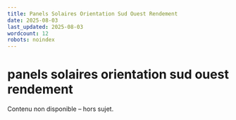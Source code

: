```yaml
---
title: Panels Solaires Orientation Sud Ouest Rendement
date: 2025-08-03
last_updated: 2025-08-03
wordcount: 12
robots: noindex
---
```


# panels solaires orientation sud ouest rendement

Contenu non disponible – hors sujet.